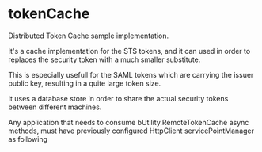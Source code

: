 # tokenCache
Distributed Token Cache sample implementation.

It's a cache implementation for the STS tokens, and it can used in order to replaces the security token with a much smaller substitute. 

This is especially usefull for the SAML tokens which are carrying the issuer public key, resulting in a quite large token size.

It uses a database store in order to share the actual security tokens between different machines.

Any application that needs to consume bUtility.RemoteTokenCache async methods, must have previously configured HttpClient servicePointManager as following
<servicePointManager reusePort="true" dangerousAcceptAnyServerCertificate="true" defaultConnectionLimit="7000"/>
